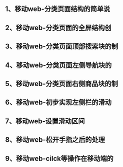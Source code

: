 ## 1、移动web-分类页面结构的简单说
## 2、移动web-分类页面的全屏结构创
## 3、移动web-分类页面顶部搜索块的制
## 4、移动web-分类页面左侧导航块的
## 5、移动web-分类页面右侧商品块的制
## 6、移动web-初步实现左侧栏的滑动
## 7、移动web-设置滑动区间
## 8、移动web-松开手指之后的处理
## 9、移动web-cilck等操作在移动端的